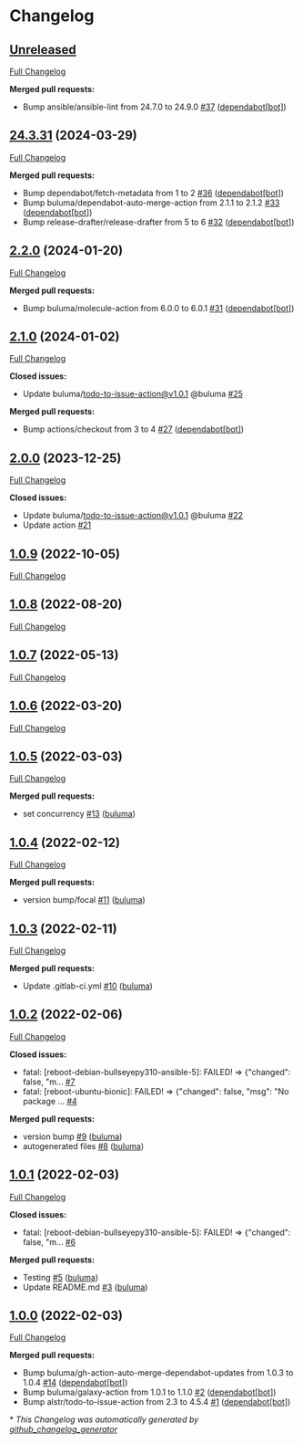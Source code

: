 # Changelog

## [Unreleased](https://github.com/buluma/ansible-role-reboot/tree/HEAD)

[Full Changelog](https://github.com/buluma/ansible-role-reboot/compare/24.3.31...HEAD)

**Merged pull requests:**

- Bump ansible/ansible-lint from 24.7.0 to 24.9.0 [\#37](https://github.com/buluma/ansible-role-reboot/pull/37) ([dependabot[bot]](https://github.com/apps/dependabot))

## [24.3.31](https://github.com/buluma/ansible-role-reboot/tree/24.3.31) (2024-03-29)

[Full Changelog](https://github.com/buluma/ansible-role-reboot/compare/2.2.0...24.3.31)

**Merged pull requests:**

- Bump dependabot/fetch-metadata from 1 to 2 [\#36](https://github.com/buluma/ansible-role-reboot/pull/36) ([dependabot[bot]](https://github.com/apps/dependabot))
- Bump buluma/dependabot-auto-merge-action from 2.1.1 to 2.1.2 [\#33](https://github.com/buluma/ansible-role-reboot/pull/33) ([dependabot[bot]](https://github.com/apps/dependabot))
- Bump release-drafter/release-drafter from 5 to 6 [\#32](https://github.com/buluma/ansible-role-reboot/pull/32) ([dependabot[bot]](https://github.com/apps/dependabot))

## [2.2.0](https://github.com/buluma/ansible-role-reboot/tree/2.2.0) (2024-01-20)

[Full Changelog](https://github.com/buluma/ansible-role-reboot/compare/2.1.0...2.2.0)

**Merged pull requests:**

- Bump buluma/molecule-action from 6.0.0 to 6.0.1 [\#31](https://github.com/buluma/ansible-role-reboot/pull/31) ([dependabot[bot]](https://github.com/apps/dependabot))

## [2.1.0](https://github.com/buluma/ansible-role-reboot/tree/2.1.0) (2024-01-02)

[Full Changelog](https://github.com/buluma/ansible-role-reboot/compare/2.0.0...2.1.0)

**Closed issues:**

- Update buluma/todo-to-issue-action@v1.0.1 @buluma [\#25](https://github.com/buluma/ansible-role-reboot/issues/25)

**Merged pull requests:**

- Bump actions/checkout from 3 to 4 [\#27](https://github.com/buluma/ansible-role-reboot/pull/27) ([dependabot[bot]](https://github.com/apps/dependabot))

## [2.0.0](https://github.com/buluma/ansible-role-reboot/tree/2.0.0) (2023-12-25)

[Full Changelog](https://github.com/buluma/ansible-role-reboot/compare/1.0.9...2.0.0)

**Closed issues:**

- Update buluma/todo-to-issue-action@v1.0.1 @buluma [\#22](https://github.com/buluma/ansible-role-reboot/issues/22)
- Update action [\#21](https://github.com/buluma/ansible-role-reboot/issues/21)

## [1.0.9](https://github.com/buluma/ansible-role-reboot/tree/1.0.9) (2022-10-05)

[Full Changelog](https://github.com/buluma/ansible-role-reboot/compare/1.0.8...1.0.9)

## [1.0.8](https://github.com/buluma/ansible-role-reboot/tree/1.0.8) (2022-08-20)

[Full Changelog](https://github.com/buluma/ansible-role-reboot/compare/1.0.7...1.0.8)

## [1.0.7](https://github.com/buluma/ansible-role-reboot/tree/1.0.7) (2022-05-13)

[Full Changelog](https://github.com/buluma/ansible-role-reboot/compare/1.0.6...1.0.7)

## [1.0.6](https://github.com/buluma/ansible-role-reboot/tree/1.0.6) (2022-03-20)

[Full Changelog](https://github.com/buluma/ansible-role-reboot/compare/1.0.5...1.0.6)

## [1.0.5](https://github.com/buluma/ansible-role-reboot/tree/1.0.5) (2022-03-03)

[Full Changelog](https://github.com/buluma/ansible-role-reboot/compare/1.0.4...1.0.5)

**Merged pull requests:**

- set concurrency [\#13](https://github.com/buluma/ansible-role-reboot/pull/13) ([buluma](https://github.com/buluma))

## [1.0.4](https://github.com/buluma/ansible-role-reboot/tree/1.0.4) (2022-02-12)

[Full Changelog](https://github.com/buluma/ansible-role-reboot/compare/1.0.3...1.0.4)

**Merged pull requests:**

- version bump/focal [\#11](https://github.com/buluma/ansible-role-reboot/pull/11) ([buluma](https://github.com/buluma))

## [1.0.3](https://github.com/buluma/ansible-role-reboot/tree/1.0.3) (2022-02-11)

[Full Changelog](https://github.com/buluma/ansible-role-reboot/compare/1.0.2...1.0.3)

**Merged pull requests:**

- Update .gitlab-ci.yml [\#10](https://github.com/buluma/ansible-role-reboot/pull/10) ([buluma](https://github.com/buluma))

## [1.0.2](https://github.com/buluma/ansible-role-reboot/tree/1.0.2) (2022-02-06)

[Full Changelog](https://github.com/buluma/ansible-role-reboot/compare/1.0.1...1.0.2)

**Closed issues:**

- fatal: \[reboot-debian-bullseyepy310-ansible-5\]: FAILED! =\> {"changed": false, "m... [\#7](https://github.com/buluma/ansible-role-reboot/issues/7)
- fatal: \[reboot-ubuntu-bionic\]: FAILED! =\> {"changed": false, "msg": "No package ... [\#4](https://github.com/buluma/ansible-role-reboot/issues/4)

**Merged pull requests:**

- version bump [\#9](https://github.com/buluma/ansible-role-reboot/pull/9) ([buluma](https://github.com/buluma))
- autogenerated files [\#8](https://github.com/buluma/ansible-role-reboot/pull/8) ([buluma](https://github.com/buluma))

## [1.0.1](https://github.com/buluma/ansible-role-reboot/tree/1.0.1) (2022-02-03)

[Full Changelog](https://github.com/buluma/ansible-role-reboot/compare/1.0.0...1.0.1)

**Closed issues:**

- fatal: \[reboot-debian-bullseyepy310-ansible-5\]: FAILED! =\> {"changed": false, "m... [\#6](https://github.com/buluma/ansible-role-reboot/issues/6)

**Merged pull requests:**

- Testing [\#5](https://github.com/buluma/ansible-role-reboot/pull/5) ([buluma](https://github.com/buluma))
- Update README.md [\#3](https://github.com/buluma/ansible-role-reboot/pull/3) ([buluma](https://github.com/buluma))

## [1.0.0](https://github.com/buluma/ansible-role-reboot/tree/1.0.0) (2022-02-03)

[Full Changelog](https://github.com/buluma/ansible-role-reboot/compare/8eebde07b18d632a88a6f5aa5434008c965a3991...1.0.0)

**Merged pull requests:**

- Bump buluma/gh-action-auto-merge-dependabot-updates from 1.0.3 to 1.0.4 [\#14](https://github.com/buluma/ansible-role-reboot/pull/14) ([dependabot[bot]](https://github.com/apps/dependabot))
- Bump buluma/galaxy-action from 1.0.1 to 1.1.0 [\#2](https://github.com/buluma/ansible-role-reboot/pull/2) ([dependabot[bot]](https://github.com/apps/dependabot))
- Bump alstr/todo-to-issue-action from 2.3 to 4.5.4 [\#1](https://github.com/buluma/ansible-role-reboot/pull/1) ([dependabot[bot]](https://github.com/apps/dependabot))



\* *This Changelog was automatically generated by [github_changelog_generator](https://github.com/github-changelog-generator/github-changelog-generator)*
